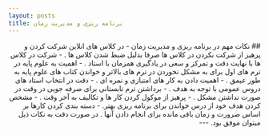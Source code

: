 ```yaml
---
layout: posts
title: برنامه ریزی و مدیریت زمان
---
```

<div dir="rtl">
## نکات مهم در برنامه ریزی و مدیریت زمان 
- در کلاس های انلاین شرکت کردن و پرهیز از شرکت نکردن در کلاس ها صرفا بدلیل ضبط شدن کلاس ها .
- شرکت در کلاس ها با نهایت دقت و تمرکز و سعی در یادگیری همزمان با استاد .
- اهمیت به علوم پایه در ترم های اول برای به مشکل نخوردن در ترم های بالاتر و خواندن کتاب های علوم پایه به طور عیمق . 
- اهمیت دادن به کار های امتیازی  و نمره ای . 
- دقت در انتخاب استاد های دروس عمومی با توجه به هدف .
- برداشتن ترم تابستانی برای صرفه جویی در وقت در صورت نداشتن مشکل .
- پرهیز از موکول کردن کار ها و تکالیف به آخر وقت . 
- مشخص کردن هدف خود از درس خواندن برای برنامه ریزی بهتر.
- دسته بندی کردن کارها بر اساس ضرورت و زمان باقی مانده برای انجام دادن آنها . 
در صورت دقت به نکات ذیل میتوان موفق بود.
---